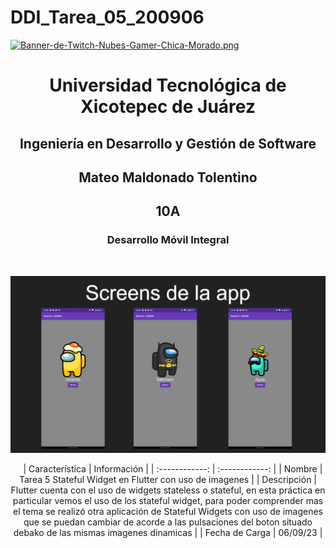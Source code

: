 # DDI_Tarea_05_200906

[![Banner-de-Twitch-Nubes-Gamer-Chica-Morado.png](https://i.postimg.cc/15q3LFXF/Banner-de-Twitch-Nubes-Gamer-Chica-Morado.png)](https://postimg.cc/MvzwBvyZ)

<div align="center">
  
# Universidad Tecnológica de Xicotepec de Juárez


## Ingeniería en Desarrollo y Gestión de Software
## Mateo Maldonado Tolentino 
## 10A
### Desarrollo Móvil Integral
&nbsp;
&nbsp;

[![Banner-de-Twitch-Nubes-Gamer-Chica-Morado.png](https://github.com/MattMT/DMI_src/blob/main/t_05.jpeg)]((https://github.com/MattMT/DMI_src/blob/main/t_05.jpeg))

&nbsp;
&nbsp;
|  Característica |  Información |
| :------------: | :------------: |
| Nombre  |  Tarea 5 Stateful Widget en Flutter con uso de imagenes |
| Descripción  | Flutter cuenta con el uso de widgets stateless o stateful, en esta práctica en particular vemos el uso de los stateful widget, para poder comprender mas el tema se realizó otra aplicación de Stateful Widgets con uso de imagenes que se puedan cambiar de acorde a las pulsaciones del boton situado debako de las mismas imagenes dinamicas |
|  Fecha de Carga | 06/09/23  |
